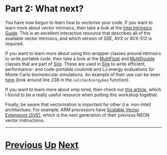 
# Part 2: What next?

You have now begun to learn how to vectorise your code. If you want to learn
more about vector intrinsics, then take a look at the 
[Intel Intrinsics Guide](https://software.intel.com/sites/landingpage/IntrinsicsGuide/).
This is an excellent interactive resource that describes all of the available
vector intrinsics, and which version of SSE, AVX or AVX-512 is required.

If you want to learn more about using thin wrapper classes around intrinsics
to write portable code, then take a look at the 
[MultiFloat](https://github.com/michellab/Sire/blob/devel/corelib/src/libs/SireMaths/multifloat.h)
and [MultiDouble](https://github.com/michellab/Sire/blob/devel/corelib/src/libs/SireMaths/multidouble.h)
classes that are part of [Sire](http://siremol.org). These are
used in [Sire](http://siremol.org) to write efficient, performance- and code-portable
coulomb and LJ energy evaluations for Monte Carlo biomolecular simulations.
An example of their use can be seen
[here](https://github.com/michellab/Sire/blob/devel/corelib/src/libs/SireMM/cljshiftfunction.cpp)
(look around line 238 in the `calcVacEnergyGeo` function).

If you want to learn more about omp simd, then check out
[this article](http://www.hpctoday.com/hpc-labs/explicit-vector-programming-with-openmp-4-0-simd-extensions/), 
which I found to be a really useful resource when putting this workshop together.

Finally, be aware that vectorisation is important for other (i.e. non-Intel) 
architectues. For example, ARM processors have
[Scalable Vector Extensions (SVE)](https://community.arm.com/groups/processors/blog/2016/08/22/technology-update-the-scalable-vector-extension-sve-for-the-armv8-a-architecture), 
which is the next generation of their previous NEON vector instructions.

***

# [Previous](portable.md) [Up](README.md) [Next](README.md)
